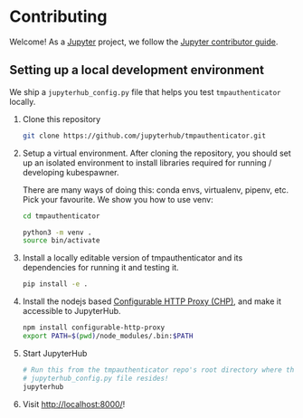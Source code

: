 # Contributing

Welcome! As a [Jupyter](https://jupyter.org) project, we follow the [Jupyter contributor guide](https://docs.jupyter.org/en/latest/contributing/content-contributor.html).

## Setting up a local development environment

We ship a `jupyterhub_config.py` file that helps you test `tmpauthenticator`
locally.


1.  Clone this repository

    ```sh
    git clone https://github.com/jupyterhub/tmpauthenticator.git
    ```

2.  Setup a virtual environment. After cloning the repository, you should set up an
    isolated environment to install libraries required for running / developing
    kubespawner.

    There are many ways of doing this: conda envs, virtualenv, pipenv, etc. Pick
    your favourite. We show you how to use venv:

    ```sh
    cd tmpauthenticator

    python3 -m venv .
    source bin/activate
    ```

3.  Install a locally editable version of tmpauthenticator and its dependencies for
    running it and testing it.

    ```sh
    pip install -e .
    ```

4.  Install the nodejs based [Configurable HTTP Proxy
    (CHP)](https://github.com/jupyterhub/configurable-http-proxy), and make it
    accessible to JupyterHub.

    ```sh
    npm install configurable-http-proxy
    export PATH=$(pwd)/node_modules/.bin:$PATH
    ```

5.  Start JupyterHub

    ```sh
    # Run this from the tmpauthenticator repo's root directory where the preconfigured
    # jupyterhub_config.py file resides!
    jupyterhub
    ```

6.  Visit [http://localhost:8000/](http://localhost:8000/)!
